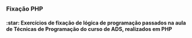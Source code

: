 <h3> Fixação PHP </h3>

<h4> :star: Exercícios de fixação de lógica de programação passados na aula de Técnicas de Programação do curso de ADS, realizados em PHP </h4>
